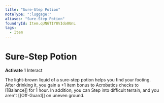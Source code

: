 ```yaml
---
title: "Sure-Step Potion"
noteType: ":luggage:"
aliases: "Sure-Step Potion"
foundryId: Item.qUNGTIY8VIdo0UnL
tags:
  - Item
---
```


# Sure-Step Potion

**Activate** 1 Interact

The light-brown liquid of a sure-step potion helps you find your footing. After drinking it, you gain a +1 item bonus to Acrobatics checks to [[Balance]] for 1 hour. In addition, you can Step into difficult terrain, and you aren't [[Off-Guard]] on uneven ground.
